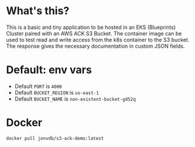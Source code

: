 # What's this?
This is a basic and tiny application to be hosted in an EKS (Blueprints) Cluster paired with an AWS ACK S3 Bucket. The container image can be used to test read and write access from the k8s container to the S3 bucket. The response gives the necessary documentation in custom JSON fields.

# Default: env vars
- Default `PORT` is `4000`
- Default `BUCKET_REGION` is `us-east-1`
- Default `BUCKET_NAME` is `non-existent-bucket-gd52q`

# Docker
```
docker pull jonvdb/s3-ack-demo:latest
```

